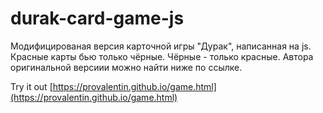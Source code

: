 # durak-card-game-js
Модифицированая версия карточной игры "Дурак", написанная на js. Красные карты бью только чёрные. Чёрные - только красные. Автора оригинальной версиии можно найти ниже по ссылке.

Try it out [https://provalentin.github.io/game.html](https://provalentin.github.io/game.html)
